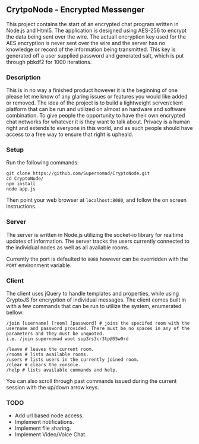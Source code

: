 ﻿## CrytpoNode - Encrypted Messenger

This project contains the start of an encrypted chat program written in Node.js and Html5. The application is designed using AES-256 to encrypt the data being sent over the wire. The actuall encryption key used for the AES encryption is never sent over the wire and the server has no knowledge or record of the information being transmitted. This key is generated off a user supplied password and generated salt, which is put through pbkdf2 for 1000 iterations.

### Description
This is in no way a finished product however it is the beginning of one please let me know of any glaring issues or features you would like added or removed. The idea of the project is to build a lightweight server/client platform that can be run and utilized on almost an hardware and software combination. To give people the opportunity to have their own encrypted chat networks for whatever it is they want to talk about. Privacy is a human right and extends to everyone in this world, and as such people should have access to a free way to ensure that right is upheald.

### Setup

Run the following commands:
```
git clone https://github.com/Supernomad/CryptoNode.git
cd CryptoNode/
npm install
node app.js
```

Then point your web browser at `localhost:8080`, and follow the on screen instructions.

### Server
The server is written in Node.js utilizing the socket-io library for realtime updates of information. The server tracks the users currently connected to the individual nodes as well as all available rooms.

Currently the port is defaulted to `8080` however can be overridden with the `PORT` environment variable.

### Client
The client uses jQuery to handle templates and properties, while using CryptoJS for encryption of individual messages. The client comes built in with a few commands that can be run to utilize the system, enumerated bellow:

```
/join [username] [room] [password] # joins the specifed room with the username and password provided. There must be no spaces in any of the parameters and they must be unquoted.
i.e. /join supernomad woot sup3rs3cr3tp@55w0rd

/leave # leaves the current room.
/rooms # lists available rooms.
/users # lists users in the currently joined room.
/clear # clears the console.
/help # lists available commands and help.
```

You can also scroll through past commands issued during the current session with the up/down arrow keys.

### TODO
- Add url based node access.
- Implement notifications.
- Implement file sharing.
- Implement Video/Voice Chat.